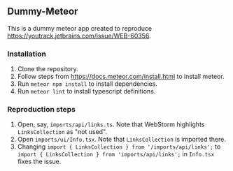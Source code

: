 ## Dummy-Meteor

This is a dummy meteor app created to reproduce https://youtrack.jetbrains.com/issue/WEB-60356.

### Installation

1. Clone the repository.
2. Follow steps from https://docs.meteor.com/install.html to install meteor.
3. Run `meteor npm install` to install dependencies.
4. Run `meteor lint` to install typescript definitions.

### Reproduction steps

1. Open, say, `imports/api/links.ts`. Note that WebStorm highlights `LinksCollection` as "not used".
2. Open `imports/ui/Info.tsx`. Note that `LinksCollection` is imported there.
3. Changing `import { LinksCollection } from '/imports/api/links';` to `import { LinksCollection } from 'imports/api/links';` in `Info.tsx` fixes the issue. 
